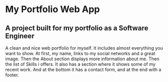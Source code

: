# My Portfolio Web App

## A project built for my portfolio as a Software Engineer

A clean and nice web portfolio for myself. 
It includes almost everything you want to show. 
At first, my name, links to my social networks and a great image. Then the About section displays more information about me. Then the list of Skills i offers. It also has a section where it shows some of my recent work. And at the bottom it has a contact form, and at the end with a footer.
